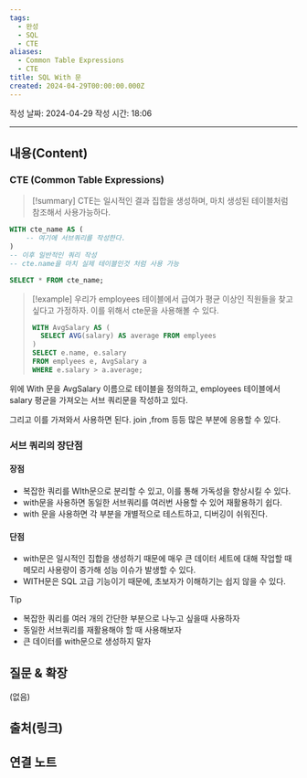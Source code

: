 ```yaml
---
tags:
  - 완성
  - SQL
  - CTE
aliases:
  - Common Table Expressions
  - CTE
title: SQL With 문
created: 2024-04-29T00:00:00.000Z
---
```

작성 날짜: 2024-04-29
작성 시간: 18:06


----
## 내용(Content)


### CTE (Common Table Expressions)

>[!summary]
>CTE는 일시적인 결과 집합을 생성하며, 마치 생성된 테이블처럼 참조해서 사용가능하다.

```sql
WITH cte_name AS (
	-- 여기에 서브쿼리를 작성한다.
)
-- 이후 일반적인 쿼리 작성
-- cte.name을 마치 실제 테이블인것 처럼 사용 가능

SELECT * FROM cte_name;
```

>[!example]
>우리가 employees 테이블에서 급여가 평균 이상인 직원들을 찾고 싶다고 가정하자. 이를 위해서 cte문을 사용해볼 수 있다.
>```SQL
>WITH AvgSalary AS (
>	SELECT AVG(salary) AS average FROM emplyees
>)
>SELECT e.name, e.salary
>FROM emplyees e, AvgSalary a
>WHERE e.salary > a.average;
>```

위에 With 문을 AvgSalary 이름으로 테이블을 정의하고, employees 테이블에서 salary 평균을 가져오는 서브 쿼리문을 작성하고 있다. 

그리고 이를 가져와서 사용하면 된다. join ,from 등등 많은 부분에 응용할 수 있다.

### 서브 쿼리의 장단점

#### 장점

- 복잡한 쿼리를 WIth문으로 분리할 수 있고, 이를 통해 가독성을 향상시킬 수 있다.
- with문을 사용하면 동일한 서브쿼리를 여러번 사용할 수 있어 재활용하기 쉽다.
- with 문을 사용하면 각 부분을 개별적으로 테스트하고, 디버깅이 쉬워진다.

#### 단점

- with문은 일시적인 집합을 생성하기 때문에 매우 큰 데이터 세트에 대해 작업할 때 메모리 사용량이 증가해 성능 이슈가 발생할 수 있다.
- WITH문은 SQL 고급 기능이기 때문에, 초보자가 이해하기는 쉽지 않을 수 있다.

>[!tip]
>- 복잡한 쿼리를 여러 개의 간단한 부분으로 나누고 싶을때 사용하자
>- 동일한 서브쿼리를 재활용해야 할 때 사용해보자
>- 큰 데이터를 with문으로 생성하지 말자

## 질문 & 확장

(없음)

## 출처(링크)


## 연결 노트










